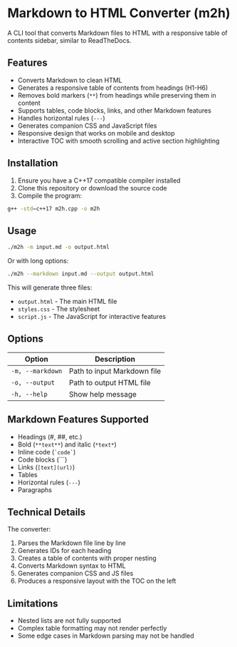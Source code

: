 # Markdown to HTML Converter (m2h)

A CLI tool that converts Markdown files to HTML with a responsive table of contents sidebar, similar to ReadTheDocs.

## Features

- Converts Markdown to clean HTML
- Generates a responsive table of contents from headings (H1-H6)
- Removes bold markers (`**`) from headings while preserving them in content
- Supports tables, code blocks, links, and other Markdown features
- Handles horizontal rules (`---`)
- Generates companion CSS and JavaScript files
- Responsive design that works on mobile and desktop
- Interactive TOC with smooth scrolling and active section highlighting

## Installation

1. Ensure you have a C++17 compatible compiler installed
2. Clone this repository or download the source code
3. Compile the program:

```bash
g++ -std=c++17 m2h.cpp -o m2h
```

## Usage

```bash
./m2h -m input.md -o output.html
```

Or with long options:

```bash
./m2h --markdown input.md --output output.html
```

This will generate three files:
- `output.html` - The main HTML file
- `styles.css` - The stylesheet
- `script.js` - The JavaScript for interactive features

## Options

| Option | Description |
|--------|-------------|
| `-m, --markdown` | Path to input Markdown file |
| `-o, --output` | Path to output HTML file |
| `-h, --help` | Show help message |

## Markdown Features Supported

- Headings (#, ##, etc.)
- Bold (`**text**`) and italic (`*text*`)
- Inline code (`` `code` ``)
- Code blocks (```)
- Links (`[text](url)`)
- Tables
- Horizontal rules (`---`)
- Paragraphs

## Technical Details

The converter:
1. Parses the Markdown file line by line
2. Generates IDs for each heading
3. Creates a table of contents with proper nesting
4. Converts Markdown syntax to HTML
5. Generates companion CSS and JS files
6. Produces a responsive layout with the TOC on the left

## Limitations

- Nested lists are not fully supported
- Complex table formatting may not render perfectly
- Some edge cases in Markdown parsing may not be handled

